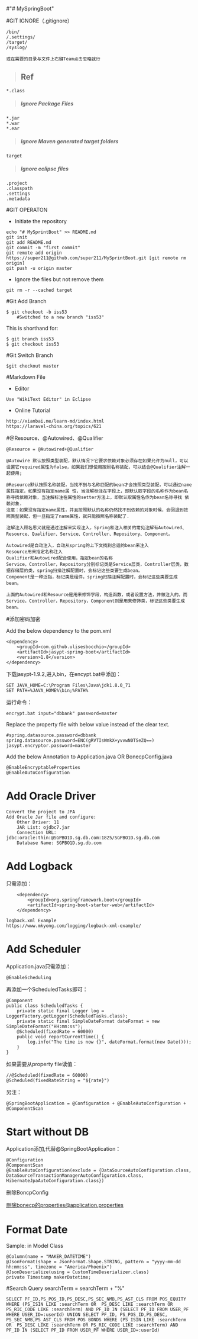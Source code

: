 #"# MySpringBoot" 

#GIT IGNORE（.gitignore）  
>
	/bin/
	/.settings/
	/target/
	/syslog/
>
	或在需要的目录与文件上右键Team点击忽略就行

>## Ref 
>
	*.class
 
>##### Ignore Package Files
	*.jar
	*.war
	*.ear
 
>##### Ignore Maven generated target folders  
	target
 
>##### Ignore eclipse files 
	.project
	.classpath
	.settings
	.metadata

#GIT OPERATON
* Initiate the repository 

>	
	echo "# MySprintBoot" >> README.md
	git init
	git add README.md
	git commit -m "first commit"
	git remote add origin https://super211@github.com/super211/MySprintBoot.git [git remote rm origin]
	git push -u origin master

* Ignore the files but not remove them

>
	git rm -r --cached target

#Git Add Branch

>
	$ git checkout -b iss53
		#Switched to a new branch "iss53"
	
This is shorthand for:
>
	$ git branch iss53
	$ git checkout iss53
	
#Git Switch Branch
>
	$git checkout master

#Markdown File
* Editor

>
	Use "WikiText Editor" in Eclipse

* Online Tutorial

>
	http://xianbai.me/learn-md/index.html
	https://laravel-china.org/topics/621
	
#@Resource、@Autowired、@Qualifier

>
	@Resource = @Autowired+@Qualifier
>
	@Autowire 默认按照类型装配，默认情况下它要求依赖对象必须存在如果允许为null，可以设置它required属性为false，如果我们想使用按照名称装配，可以结合@Qualifier注解一起使用; 
>	
	@Resource默认按照名称装配，当找不到与名称匹配的bean才会按照类型装配，可以通过name属性指定，如果没有指定name属 性，当注解标注在字段上，即默认取字段的名称作为bean名称寻找依赖对象，当注解标注在属性的setter方法上，即默认取属性名作为bean名称寻找 依赖对象.
	注意：如果没有指定name属性，并且按照默认的名称仍然找不到依赖的对象时候，会回退到按照类型装配，但一旦指定了name属性，就只能按照名称装配了.

>
	注解注入顾名思义就是通过注解来实现注入，Spring和注入相关的常见注解有Autowired、Resource、Qualifier、Service、Controller、Repository、Component。
>	
	Autowired是自动注入，自动从spring的上下文找到合适的bean来注入
	Resource用来指定名称注入
	Qualifier和Autowired配合使用，指定bean的名称
	Service，Controller，Repository分别标记类是Service层类，Controller层类，数据存储层的类，spring扫描注解配置时，会标记这些类要生成bean。
	Component是一种泛指，标记类是组件，spring扫描注解配置时，会标记这些类要生成bean。
>	
	上面的Autowired和Resource是用来修饰字段，构造函数，或者设置方法，并做注入的。而Service，Controller，Repository，Component则是用来修饰类，标记这些类要生成bean。

#添加密码加密

> 
Add the below dependency to the pom.xml
>
	<dependency>
	    <groupId>com.github.ulisesbocchio</groupId>
		<artifactId>jasypt-spring-boot</artifactId>
		<version>1.8</version>
	</dependency>
	
>
下载jasypt-1.9.2,进入bin，在encypt.bat中添加：
>
	SET JAVA_HOME=C:\Program Files\Java\jdk1.8.0_71
	SET PATH=%JAVA_HOME%\bin;%PATH%
	
>
运行命令：
>
	encrypt.bat input="dbbank" password=master
>
Replace the property file with below value instead of the clear text.
>
	#spring.datasource.password=dbbank
	spring.datasource.password=ENC(gRVTIsWmkX+yvvwN0TSeZQ==)
	jasypt.encryptor.password=master
>
Add the below Annotation to Application.java OR BonecpConfig.java
>
	@EnableEncryptableProperties
	@EnableAutoConfiguration

# Add Oracle Driver

>
	Convert the project to JPA
	Add Oracle Jar file and configure:
		Other Driver: 11
		JAR List: ojdbc7.jar
		Connection URL: jdbc:oracle:thin:@SGPBO1D.sg.db.com:1825/SGPBO1D.sg.db.com
		Database Name: SGPBO1D.sg.db.com
		
# Add Logback

只需添加：
>
		<dependency>
			<groupId>org.springframework.boot</groupId>
			<artifactId>spring-boot-starter-web</artifactId>
		</dependency>

>
	logback.xml Example
	https://www.mkyong.com/logging/logback-xml-example/
	
# Add Scheduler

Application.java只需添加：
>
	@EnableScheduling

再添加一个ScheduledTasks即可：
>
	@Component
	public class ScheduledTasks {		
	    private static final Logger log = LoggerFactory.getLogger(ScheduledTasks.class);		
	    private static final SimpleDateFormat dateFormat = new SimpleDateFormat("HH:mm:ss");		
	    @Scheduled(fixedRate = 60000)
	    public void reportCurrentTime() {
	        log.info("The time is now {}", dateFormat.format(new Date()));
	    }
	}

如果需要从property file读值：
>
	//@Scheduled(fixedRate = 60000)
	@Scheduled(fixedRateString = "${rate}")

另注：
>
	@SpringBootApplication = @Configuration + @EnableAutoConfiguration + @ComponentScan

# Start without DB
Application添加,代替@SpringBootApplication：
>
	@Configuration 
	@ComponentScan
	@EnableAutoConfiguration(exclude = {DataSourceAutoConfiguration.class, DataSourceTransactionManagerAutoConfiguration.class, HibernateJpaAutoConfiguration.class})

删除BoncpConfig

删除bonecp的properties@application.properties
		
# Format Date
Sample: in Model Class
>
	@Column(name = "MAKER_DATETIME")
	@JsonFormat(shape = JsonFormat.Shape.STRING, pattern = "yyyy-mm-dd hh:mm:ss", timezone = "America/Phoenix")
	@JsonDeserialize(using = CustomTimeDeserializer.class)
	private Timestamp makerDatetime;
	
#Search Query
searchTerm = searchTerm + "%"
>
	SELECT PF_ID,PS_POS_ID,PS_DESC,PS_SEC_NMB,PS_AST_CLS FROM POS_EQUITY WHERE (PS_ISIN LIKE :searchTerm OR  PS_DESC LIKE :searchTerm OR PS_RIC_CODE LIKE :searchTerm) AND PF_ID IN (SELECT PF_ID FROM USER_PF WHERE USER_ID=:userId) UNION SELECT PF_ID, PS_POS_ID,PS_DESC, PS_SEC_NMB,PS_AST_CLS FROM POS_BONDS WHERE (PS_ISIN LIKE :searchTerm OR  PS_DESC LIKE :searchTerm OR PS_RIC_CODE LIKE :searchTerm) AND PF_ID IN (SELECT PF_ID FROM USER_PF WHERE USER_ID=:userId)